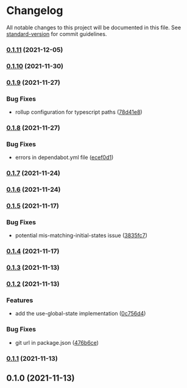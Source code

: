 # Changelog

All notable changes to this project will be documented in this file. See [standard-version](https://github.com/conventional-changelog/standard-version) for commit guidelines.

### [0.1.11](https://github.com/vighnesh153/react-use-global-state/compare/v0.1.10...v0.1.11) (2021-12-05)

### [0.1.10](https://github.com/vighnesh153/react-use-global-state/compare/v0.1.9...v0.1.10) (2021-11-30)

### [0.1.9](https://github.com/vighnesh153/react-use-global-state/compare/v0.1.8...v0.1.9) (2021-11-27)


### Bug Fixes

* rollup configuration for typescript paths ([78d41e8](https://github.com/vighnesh153/react-use-global-state/commit/78d41e8b8e3f2995c2b20c0aea8d7c4404dd9d82))

### [0.1.8](https://github.com/vighnesh153/react-use-global-state/compare/v0.1.7...v0.1.8) (2021-11-27)


### Bug Fixes

* errors in dependabot.yml file ([ecef0d1](https://github.com/vighnesh153/react-use-global-state/commit/ecef0d19fcb937d2459754df4ebcf3808557ebe4))

### [0.1.7](https://github.com/vighnesh153/react-use-global-state/compare/v0.1.6...v0.1.7) (2021-11-24)

### [0.1.6](https://github.com/vighnesh153/react-use-global-state/compare/v0.1.5...v0.1.6) (2021-11-24)

### [0.1.5](https://github.com/vighnesh153/react-use-global-state/compare/v0.1.4...v0.1.5) (2021-11-17)


### Bug Fixes

* potential mis-matching-initial-states issue ([3835fc7](https://github.com/vighnesh153/react-use-global-state/commit/3835fc7805675a89d7720521666c74dcb731c63e))

### [0.1.4](https://github.com/vighnesh153/react-use-global-state/compare/v0.1.3...v0.1.4) (2021-11-17)

### [0.1.3](https://github.com/vighnesh153/react-use-global-state/compare/v0.1.2...v0.1.3) (2021-11-13)

### [0.1.2](https://github.com/vighnesh153/react-use-global-state/compare/v0.1.1...v0.1.2) (2021-11-13)


### Features

* add the use-global-state implementation ([0c756d4](https://github.com/vighnesh153/react-use-global-state/commit/0c756d4ce5416c1b634821177f64d737d021859f))


### Bug Fixes

* git url in package.json ([476b6ce](https://github.com/vighnesh153/react-use-global-state/commit/476b6ced45b12d399476b0c8611f7848b29c430b))

### [0.1.1](https://vighnesh153/vighnesh153/react-use-global-state/compare/v0.1.0...v0.1.1) (2021-11-13)

## 0.1.0 (2021-11-13)
